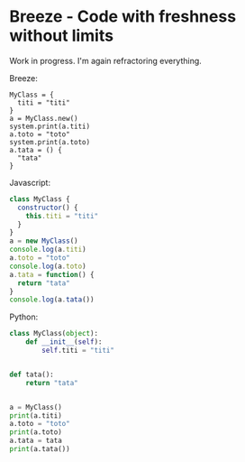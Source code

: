 # Breeze - Code with freshness without limits

Work in progress. I'm again refractoring everything.

Breeze:
```breeze
MyClass = {
  titi = "titi"
}
a = MyClass.new()
system.print(a.titi)
a.toto = "toto"
system.print(a.toto)
a.tata = () {
  "tata"
}
```
Javascript:
```javascript
class MyClass {
  constructor() {
    this.titi = "titi"
  }
}
a = new MyClass()
console.log(a.titi)
a.toto = "toto"
console.log(a.toto)
a.tata = function() {
  return "tata"
}
console.log(a.tata())
```
Python:
```python
class MyClass(object):
    def __init__(self):
        self.titi = "titi"


def tata():
    return "tata"


a = MyClass()
print(a.titi)
a.toto = "toto"
print(a.toto)
a.tata = tata
print(a.tata())
```
